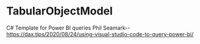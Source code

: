 # TabularObjectModel
C# Template for Power BI queries
Phil Seamark-- 
https://dax.tips/2020/08/24/using-visual-studio-code-to-query-power-bi/
